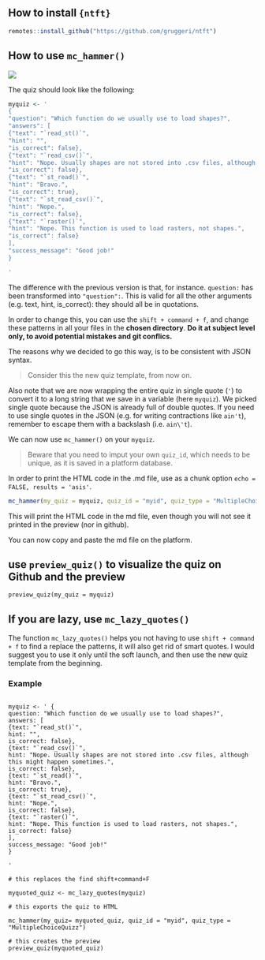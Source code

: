 ## How to install `{ntft}`

```r
remotes::install_github("https://github.com/gruggeri/ntft")
```

## How to use `mc_hammer()`

![](https://media.giphy.com/media/ZDhPlli6gMh44/giphy.gif)

The quiz should look like the following:

``` r
myquiz <- '
{
"question": "Which function do we usually use to load shapes?",
"answers": [
{"text": "`read_st()`",
"hint": "",
"is_correct": false},
{"text": "`read_csv()`",
"hint": "Nope. Usually shapes are not stored into .csv files, although this might happen sometimes.",
"is_correct": false},
{"text": "`st_read()`",
"hint": "Bravo.",
"is_correct": true},
{"text": "`st_read_csv()`",
"hint": "Nope.",
"is_correct": false},
{"text": "`raster()`",
"hint": "Nope. This function is used to load rasters, not shapes.",
"is_correct": false}
],
"success_message": "Good job!"
}

'
```

The difference with the previous version is that, for instance.
`question:` has been transformed into `"question":`. This is valid for
all the other arguments (e.g. text, hint, is\_correct): they should all be
in quotations.

In order to change this, you can use the `shift + command + f`, and
change these patterns in all your files in the **chosen directory**. 
**Do it at subject level only, to avoid potential mistakes and git conflics.**

The reasons why we decided to go this way, is to be consistent with JSON
syntax. 

> Consider this the new quiz template, from now on.

Also note that we are now wrapping the entire quiz in single quote (`'`) to convert it to a long string that we save in a variable (here `myquiz`).
We picked single quote because the JSON is already full of double quotes.
If you need to use single quotes in the JSON (e.g. for writing contractions like `ain't`), remember to escape them with a backslash (i.e. `ain\'t`).

We can now use `mc_hammer()` on your `myquiz`.

> Beware that you need to imput your own `quiz_id`, which needs to be
> unique, as it is saved in a platform database.

In order to print the HTML code in the .md file, use as a chunk option
`echo = FALSE, results = 'asis'`.

``` r
mc_hammer(my_quiz = myquiz, quiz_id = "myid", quiz_type = "MultipleChoiceQuizz")

```

<!--html_preserve-->

<div data-type="MultipleChoiceQuizz" data-permanent-id="myid" data-json="{&quot;description_md&quot;:&quot;Which function do we usually use to load shapes?&quot;,&quot;answers_attributes&quot;:[{&quot;text_md&quot;:&quot;`read_st()`&quot;,&quot;hint_md&quot;:&quot;&quot;,&quot;correct&quot;:false,&quot;permanent_id&quot;:1},{&quot;text_md&quot;:&quot;`read_csv()`&quot;,&quot;hint_md&quot;:&quot;Nope. Usually shapes are not stored into .csv files, although this might happen sometimes.&quot;,&quot;correct&quot;:false,&quot;permanent_id&quot;:2},{&quot;text_md&quot;:&quot;`st_read()`&quot;,&quot;hint_md&quot;:&quot;Bravo.&quot;,&quot;correct&quot;:true,&quot;permanent_id&quot;:3},{&quot;text_md&quot;:&quot;`st_read_csv()`&quot;,&quot;hint_md&quot;:&quot;Nope.&quot;,&quot;correct&quot;:false,&quot;permanent_id&quot;:4},{&quot;text_md&quot;:&quot;`raster()`&quot;,&quot;hint_md&quot;:&quot;Nope. This function is used to load rasters, not shapes.&quot;,&quot;correct&quot;:false,&quot;permanent_id&quot;:5}],&quot;success_message_md&quot;:&quot;Good job!&quot;}">

</div>

<!--/html_preserve-->

This will print the HTML code in the md file, even though you will not
see it printed in the preview (nor in github). 

You can now copy and paste the md file on the platform.


## use `preview_quiz()` to visualize the quiz on Github and the preview

```
preview_quiz(my_quiz = myquiz)
```

## If you are lazy, use `mc_lazy_quotes()`

The function `mc_lazy_quotes()` helps you not having to use `shift + command + f` to find a replace the patterns, it will also get rid of smart quotes.
I would suggest you to use it only until the soft launch, and then use the new quiz template from the beginning.


### Example

```

myquiz <- ' {
question: "Which function do we usually use to load shapes?",
answers: [
{text: "`read_st()`",
hint: "",
is_correct: false},
{text: "`read_csv()`",
hint: "Nope. Usually shapes are not stored into .csv files, although this might happen sometimes.",
is_correct: false},
{text: "`st_read()`",
hint: "Bravo.",
is_correct: true},
{text: "`st_read_csv()`",
hint: "Nope.",
is_correct: false},
{text: "`raster()`",
hint: "Nope. This function is used to load rasters, not shapes.",
is_correct: false}
],
success_message: "Good job!"
}

'

# this replaces the find shift+command+F

myquoted_quiz <- mc_lazy_quotes(myquiz)

# this exports the quiz to HTML

mc_hammer(my_quiz= myquoted_quiz, quiz_id = "myid", quiz_type = "MultipleChoiceQuizz")

# this creates the preview 
preview_quiz(myquoted_quiz)


```

